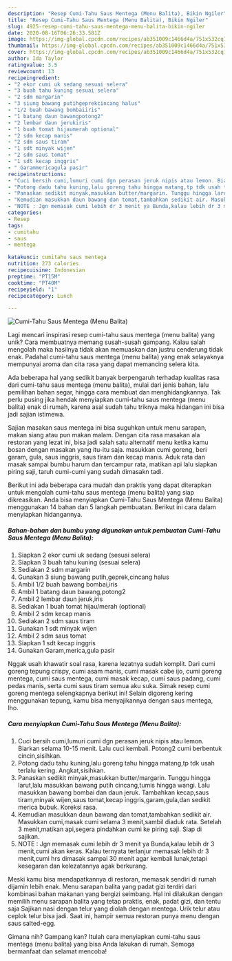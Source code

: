 ```yaml
---
description: "Resep Cumi-Tahu Saus Mentega (Menu Balita), Bikin Ngiler"
title: "Resep Cumi-Tahu Saus Mentega (Menu Balita), Bikin Ngiler"
slug: 4925-resep-cumi-tahu-saus-mentega-menu-balita-bikin-ngiler
date: 2020-08-16T06:26:33.581Z
image: https://img-global.cpcdn.com/recipes/ab351009c1466d4a/751x532cq70/cumi-tahu-saus-mentega-menu-balita-foto-resep-utama.jpg
thumbnail: https://img-global.cpcdn.com/recipes/ab351009c1466d4a/751x532cq70/cumi-tahu-saus-mentega-menu-balita-foto-resep-utama.jpg
cover: https://img-global.cpcdn.com/recipes/ab351009c1466d4a/751x532cq70/cumi-tahu-saus-mentega-menu-balita-foto-resep-utama.jpg
author: Ida Taylor
ratingvalue: 3.5
reviewcount: 13
recipeingredient:
- "2 ekor cumi uk sedang sesuai selera"
- "3 buah tahu kuning sesuai selera"
- "2 sdm margarin"
- "3 siung bawang putihgeprekcincang halus"
- "1/2 buah bawang bombaiiris"
- "1 batang daun bawangpotong2"
- "2 lembar daun jerukiris"
- "1 buah tomat hijaumerah optional"
- "2 sdm kecap manis"
- "2 sdm saus tiram"
- "1 sdt minyak wijen"
- "2 sdm saus tomat"
- "1 sdt kecap inggris"
- " Garammericagula pasir"
recipeinstructions:
- "Cuci bersih cumi,lumuri cumi dgn perasan jeruk nipis atau lemon. Biarkan selama 10-15 menit. Lalu cuci kembali. Potong2 cumi berbentuk cincin,sisihkan."
- "Potong dadu tahu kuning,lalu goreng tahu hingga matang,tp tdk usah terlalu kering. Angkat,sisihkan."
- "Panaskan sedikit minyak,masukkan butter/margarin. Tunggu hingga larut,lalu masukkan bawang putih cincang,tumis hingga wangi. Lalu masukkan bawang bombai dan daun jeruk. Tambahkan kecap,saus tiram,minyak wijen,saus tomat,kecap inggris,garam,gula,dan sedikit merica bubuk. Koreksi rasa."
- "Kemudian masukkan daun bawang dan tomat,tambahkan sedikit air. Masukkan cumi,masak cumi selama 3 menit,sambil diaduk rata. Setelah 3 menit,matikan api,segera pindahkan cumi ke piring saji. Siap di sajikan."
- "NOTE : Jgn memasak cumi lebih dr 3 menit ya Bunda,kalau lebih dr 3 menit,cumi akan keras. Kalau ternyata terlanjur memasak lebih dr 3 menit,cumi hrs dimasak sampai 30 menit agar kembali lunak,tetapi kesegaran dan kelezatannya agak berkurang."
categories:
- Resep
tags:
- cumitahu
- saus
- mentega

katakunci: cumitahu saus mentega 
nutrition: 273 calories
recipecuisine: Indonesian
preptime: "PT15M"
cooktime: "PT40M"
recipeyield: "1"
recipecategory: Lunch

---
```



![Cumi-Tahu Saus Mentega (Menu Balita)](https://img-global.cpcdn.com/recipes/ab351009c1466d4a/751x532cq70/cumi-tahu-saus-mentega-menu-balita-foto-resep-utama.jpg)

Lagi mencari inspirasi resep cumi-tahu saus mentega (menu balita) yang unik? Cara membuatnya memang susah-susah gampang. Kalau salah mengolah maka hasilnya tidak akan memuaskan dan justru cenderung tidak enak. Padahal cumi-tahu saus mentega (menu balita) yang enak selayaknya mempunyai aroma dan cita rasa yang dapat memancing selera kita.

Ada beberapa hal yang sedikit banyak berpengaruh terhadap kualitas rasa dari cumi-tahu saus mentega (menu balita), mulai dari jenis bahan, lalu pemilihan bahan segar, hingga cara membuat dan menghidangkannya. Tak perlu pusing jika hendak menyiapkan cumi-tahu saus mentega (menu balita) enak di rumah, karena asal sudah tahu triknya maka hidangan ini bisa jadi sajian istimewa.

Sajian masakan saus mentega ini bisa suguhkan untuk menu sarapan, makan siang atau pun makan malam. Dengan cita rasa masakan ala restoran yang lezat ini, bisa jadi salah satu alternatif menu ketika kamu bosan dengan masakan yang itu-itu saja. masukkan cumi goreng, beri garam, gula, saus inggris, saus tiram dan kecap manis. Aduk rata dan masak sampai bumbu harum dan tercampur rata, matikan api lalu siapkan piring saji, taruh cumi-cumi yang sudah dimasakn tadi.


Berikut ini ada beberapa cara mudah dan praktis yang dapat diterapkan untuk mengolah cumi-tahu saus mentega (menu balita) yang siap dikreasikan. Anda bisa menyiapkan Cumi-Tahu Saus Mentega (Menu Balita) menggunakan 14 bahan dan 5 langkah pembuatan. Berikut ini cara dalam menyiapkan hidangannya.

<!--inarticleads1-->

##### Bahan-bahan dan bumbu yang digunakan untuk pembuatan Cumi-Tahu Saus Mentega (Menu Balita):

1. Siapkan 2 ekor cumi uk sedang (sesuai selera)
1. Siapkan 3 buah tahu kuning (sesuai selera)
1. Sediakan 2 sdm margarin
1. Gunakan 3 siung bawang putih,geprek,cincang halus
1. Ambil 1/2 buah bawang bombai,iris
1. Ambil 1 batang daun bawang,potong2
1. Ambil 2 lembar daun jeruk,iris
1. Sediakan 1 buah tomat hijau/merah (optional)
1. Ambil 2 sdm kecap manis
1. Sediakan 2 sdm saus tiram
1. Gunakan 1 sdt minyak wijen
1. Ambil 2 sdm saus tomat
1. Siapkan 1 sdt kecap inggris
1. Gunakan  Garam,merica,gula pasir


Nggak usah khawatir soal rasa, karena lezatnya sudah komplit. Dari cumi goreng tepung crispy, cumi asam manis, cumi masak cabe ijo, cumi goreng mentega, cumi saus mentega, cumi masak kecap, cumi saus padang, cumi pedas manis, serta cumi saus tiram semua aku suka. Simak resep cumi goreng mentega selengkapnya berikut ini! Selain digoreng kering menggunakan tepung, kamu bisa menyajikannya dengan saus mentega, lho. 

<!--inarticleads2-->

##### Cara menyiapkan Cumi-Tahu Saus Mentega (Menu Balita):

1. Cuci bersih cumi,lumuri cumi dgn perasan jeruk nipis atau lemon. Biarkan selama 10-15 menit. Lalu cuci kembali. Potong2 cumi berbentuk cincin,sisihkan.
1. Potong dadu tahu kuning,lalu goreng tahu hingga matang,tp tdk usah terlalu kering. Angkat,sisihkan.
1. Panaskan sedikit minyak,masukkan butter/margarin. Tunggu hingga larut,lalu masukkan bawang putih cincang,tumis hingga wangi. Lalu masukkan bawang bombai dan daun jeruk. Tambahkan kecap,saus tiram,minyak wijen,saus tomat,kecap inggris,garam,gula,dan sedikit merica bubuk. Koreksi rasa.
1. Kemudian masukkan daun bawang dan tomat,tambahkan sedikit air. Masukkan cumi,masak cumi selama 3 menit,sambil diaduk rata. Setelah 3 menit,matikan api,segera pindahkan cumi ke piring saji. Siap di sajikan.
1. NOTE : Jgn memasak cumi lebih dr 3 menit ya Bunda,kalau lebih dr 3 menit,cumi akan keras. Kalau ternyata terlanjur memasak lebih dr 3 menit,cumi hrs dimasak sampai 30 menit agar kembali lunak,tetapi kesegaran dan kelezatannya agak berkurang.


Meski kamu bisa mendapatkannya di restoran, memasak sendiri di rumah dijamin lebih enak. Menu sarapan balita yang padat gizi terdiri dari kombinasi bahan makanan yang bergizi seimbang. Hal ini dilakukan dengan memilih menu sarapan balita yang tetap praktis, enak, padat gizi, dan tentu saja Sajikan nasi dengan telur yang diolah dengan mentega. Urik telur atau ceplok telur bisa jadi. Saat ini, hampir semua restoran punya menu dengan saus salted-egg. 

Gimana nih? Gampang kan? Itulah cara menyiapkan cumi-tahu saus mentega (menu balita) yang bisa Anda lakukan di rumah. Semoga bermanfaat dan selamat mencoba!
